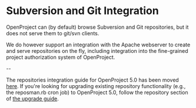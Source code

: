 # Subversion and Git Integration
OpenProject can (by default) browse Subversion and Git repositories, but it does not serve them to git/svn clients.

We do however support an integration with the Apache webserver to create and serve repositories on the fly, including integration into the fine-grained project authorization system of OpenProject.

--

The repositories integration guide for OpenProject 5.0 has been moved [here](./operation_guides/manual/repository-integration.md).
If you're looking for upgrading existing repository functionality (e.g., the reposman.rb cron job) to OpenProject 5.0, follow the repository section of [the upgrade guide](./operation_guides/manual/upgrade-guide.md).